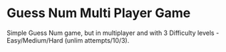 # Guess Num Multi Player Game

Simple Guess Num game, but in multiplayer and with 3 Difficulty levels - Easy/Medium/Hard (unlim attempts/10/3).